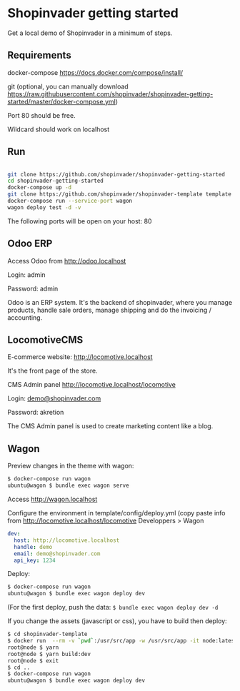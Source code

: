 # Shopinvader getting started

Get a local demo of Shopinvader in a minimum of steps.

## Requirements

docker-compose https://docs.docker.com/compose/install/

git (optional, you can manually download https://raw.githubusercontent.com/shopinvader/shopinvader-getting-started/master/docker-compose.yml)

Port 80 should be free.

Wildcard should work on localhost


## Run


```bash

git clone https://github.com/shopinvader/shopinvader-getting-started
cd shopinvader-getting-started
docker-compose up -d
git clone https://github.com/shopinvader/shopinvader-template template
docker-compose run --service-port wagon
wagon deploy test -d -v
```

The following ports will be open on your host: 80


## Odoo ERP

Access Odoo from http://odoo.localhost

Login: admin

Password: admin

Odoo is an ERP system. It's the backend of shopinvader, where you manage products, handle sale orders, manage shipping and do the invoicing / accounting.

## LocomotiveCMS

E-commerce website: http://locomotive.localhost

It's the front page of the store.

CMS Admin panel http://locomotive.localhost/locomotive

Login: demo@shopinvader.com

Password: akretion

The CMS Admin panel is used to create marketing content like a blog.

## Wagon

Preview changes in the theme with wagon:

```sh
$ docker-compose run wagon
ubuntu@wagon $ bundle exec wagon serve 
```
Access http://wagon.localhost

Configure the environment in template/config/deploy.yml
(copy paste info from http://locomotive.localhost/locomotive Developpers > Wagon

```yaml
dev:
  host: http://locomotive.localhost
  handle: demo
  email: demo@shopinvader.com
  api_key: 1234
  ``` 

Deploy:
```sh
$ docker-compose run wagon
ubuntu@wagon $ bundle exec wagon deploy dev
```
(For the first deploy, push the data: `$ bundle exec wagon deploy dev -d` 

If you change the assets (javascript or css), you have to build then deploy:
```sh
$ cd shopinvader-template
$ docker run  --rm -v `pwd`:/usr/src/app -w /usr/src/app -it node:latest bash
root@node $ yarn
root@node $ yarn build:dev
root@node $ exit
$ cd ..
$ docker-compose run wagon
ubuntu@wagon $ bundle exec wagon deploy dev
```
